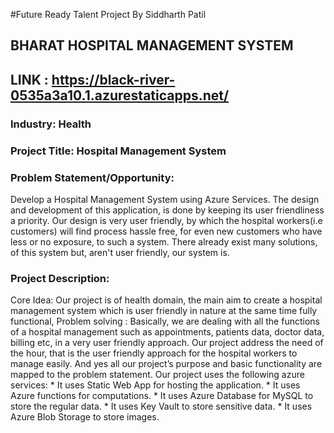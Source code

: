 #Future Ready Talent Project By Siddharth Patil

## BHARAT HOSPITAL MANAGEMENT SYSTEM


## LINK : https://black-river-0535a3a10.1.azurestaticapps.net/


### Industry: Health

### Project Title: Hospital Management System

### Problem Statement/Opportunity:
Develop a Hospital Management System using Azure Services. The design and development of this application, is done by keeping its user friendliness a priority. Our design is very user friendly, by which the hospital workers(i.e customers) will find process hassle free, for even new customers who have less or no exposure, to such a system. There already exist many solutions, of this system but, aren't user friendly, our system is.


### Project Description:
Core Idea: Our project is of health domain, the main aim to create a hospital management system which is user friendly in nature at the same time fully functional, Problem solving : Basically, we are dealing with all the functions of a hospital management such as appointments, patients data, doctor data, billing etc, in a very user friendly approach. Our project address the need of the hour, that is the user friendly approach for the hospital workers to manage easily. And yes all our project’s purpose and basic functionality are mapped to the problem statement. 
Our project uses the following azure services: 
     * It uses Static Web App for hosting the application. 
     * It uses Azure functions for computations. 
     * It uses Azure Database for MySQL to store the regular data. 
     * It uses Key Vault to store sensitive data. 
     * It uses Azure Blob Storage to store images.
